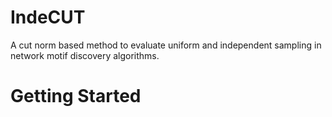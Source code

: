 # IndeCUT
A cut norm based method to evaluate uniform and independent sampling in network motif discovery algorithms.

# Getting Started



